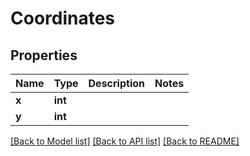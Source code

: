 # Coordinates

## Properties
Name | Type | Description | Notes
------------ | ------------- | ------------- | -------------
**x** | **int** |  | 
**y** | **int** |  | 

[[Back to Model list]](../README.md#documentation-for-models) [[Back to API list]](../README.md#documentation-for-api-endpoints) [[Back to README]](../README.md)


